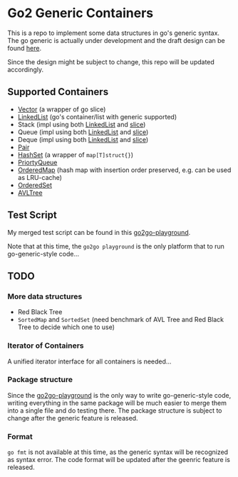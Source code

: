 # Go2 Generic Containers

This is a repo to implement some data structures in go's generic syntax. 
The go generic is actually under development and the draft design can be 
found [here](https://go.googlesource.com/proposal/+/refs/heads/master/design/go2draft-type-parameters.md).

Since the design might be subject to change, this repo will be updated accordingly.

## Supported Containers

- [Vector](vector.go) (a wrapper of go slice)
- [LinkedList](list.go) (go's container/list with generic supported)
- Stack (impl using both [LinkedList](stack.go) and [slice](arraystack.go))
- Queue (impl using both [LinkedList](queue.go) and [slice](arrayqueue.go))
- Deque (impl using both [LinkedList](deque.go) and [slice](arraydeque.go))
- [Pair](pair.go)
- [HashSet](set.go) (a wrapper of `map[T]struct{}`)
- [PriortyQueue](priorityqueue.go)
- [OrderedMap](orderedmap.go) (hash map with insertion order preserved, e.g. can be used as LRU-cache)
- [OrderedSet](orderedset.go)
- [AVLTree](avltree.go)

## Test Script

My merged test script can be found in this [go2go-playground](https://go2goplay.golang.org/p/NIaoQEPkmGe).

Note that at this time, the `go2go playground` is the only platform that to run go-generic-style code...

## TODO

### More data structures
- Red Black Tree
- `SortedMap` and `SortedSet` (need benchmark of AVL Tree and Red Black Tree to decide which one to use)

### Iterator of Containers

A unified iterator interface for all containers is needed...

### Package structure

Since the [go2go-playground](https://go2goplay.golang.org/) is the only way to write go-generic-style code, 
writing everything in the same package will be much easier to merge them into a single file and do testing
there. The package structure is subject to change after the generic feature is released.

### Format

`go fmt` is not available at this time, as the generic syntax will be recognized as syntax error. The code format will be updated after the geenric feature is released.
